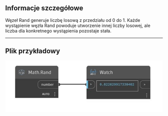 ## Informacje szczegółowe
Węzeł Rand generuje liczbę losową z przedziału od 0 do 1. Każde wystąpienie węzła Rand powoduje utworzenie innej liczby losowej, ale liczba dla konkretnego wystąpienia pozostaje stała.
___
## Plik przykładowy

![Rand](./DSCore.Math.Rand_img.jpg)

